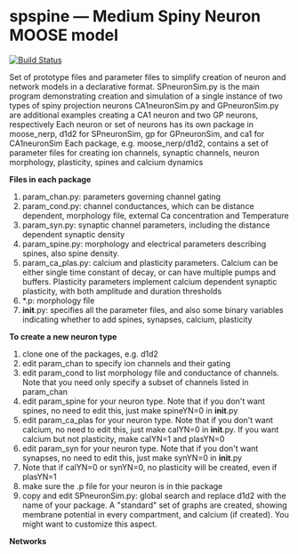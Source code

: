# spspine — Medium Spiny Neuron MOOSE model

[![Build Status](https://semaphoreci.com/api/v1/neurord/spspine/branches/master/badge.svg)](https://semaphoreci.com/neurord/spspine)

Set of prototype files and parameter files to simplify creation of neuron and network models in a declarative format.
SPneuronSim.py is the main program demonstrating creation and simulation of a single instance of two types of spiny projection neurons
CA1neuronSim.py and GPneuronSim.py are additional examples creating a CA1 neuron and two GP neurons, respectively
Each neuron or set of neurons has its own package in moose_nerp, d1d2 for SPneuronSim, gp for GPneuronSim, and ca1 for CA1neuronSim
Each package, e.g. moose_nerp/d1d2, contains a set of parameter files for creating ion channels, synaptic channels, neuron morphology, plasticity, spines and calcium dynamics

**Files in each package**
1. param_chan.py: parameters governing channel gating
2. param_cond.py: channel conductances, which can be distance dependent, morphology file, external Ca concentration and Temperature
3. param_syn.py: synaptic channel parameters, including the distance dependent synaptic density
4. param_spine.py: morphology and electrical parameters describing spines, also spine density.
5. param_ca_plas.py: calcium and plasticity parameters.  Calcium can be either single time constant of decay, or can have multiple pumps and buffers.  Plasticity parameters implement calcium dependent synaptic plasticity, with both amplitude and duration thresholds
6. *.p: morphology file
7. __init__.py: specifies all the parameter files, and also some binary variables indicating whether to add spines, synapses, calcium, plasticity

**To create a new neuron type**
1. clone one of the packages, e.g. d1d2 
2. edit param_chan to specify ion channels and their gating
3. edit param_cond to list morphology file and conductance of channels.  Note that you need only specify a subset of channels listed in param_chan
4. edit param_spine for your neuron type.  Note that if you don't want spines, no need to edit this, just make spineYN=0 in __init__.py
5. edit param_ca_plas for your neuron type.  Note that if you don't want calcium, no need to edit this, just make calYN=0 in __init__.py.  If you want calcium but not plasticity, make calYN=1 and plasYN=0
6. edit param_syn for your neuron type.  Note that if you don't want synapses, no need to edit this, just make synYN=0 in __init__.py
7. Note that if calYN=0 or synYN=0, no plasticity will be created, even if plasYN=1
8. make sure the .p file for your neuron is in thie package
9. copy and edit SPneuronSim.py: global search and replace d1d2 with the name of your package. A "standard" set of graphs are created, showing membrane potential in every compartment, and calcium (if created).  You might want to customize this aspect.

**Networks**
